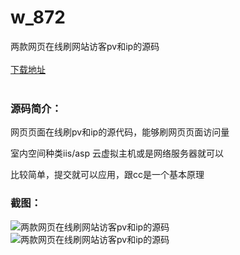 # w_872
两款网页在线刷网站访客pv和ip的源码
<br/></br>
[下载地址](https://www.uuid2.com/872.html "下载地址")
<br/></br>
<h3>源码简介：</h3>
<p>网页页面在线刷pv和ip的源代码，能够刷网页页面访问量<p>
<p>室内空间种类iis/asp 云虚拟主机或是网络服务器就可以<p>
<p>比较简单，提交就可以应用，跟cc是一个基本原理<p>
<h3>截图：</h3>
<img src="https://www.uuid2.com/wp-content/uploads/img/202105/96fce6e707.jpg" alt="两款网页在线刷网站访客pv和ip的源码"><img src="https://www.uuid2.com/wp-content/uploads/img/202105/b85edb0572.jpg" alt="两款网页在线刷网站访客pv和ip的源码">
